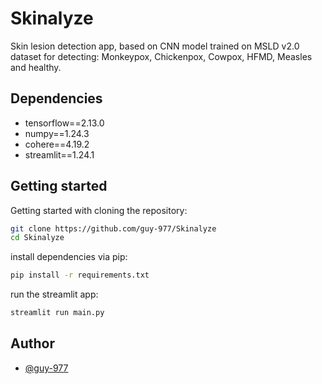 
# Skinalyze

Skin lesion detection app, based on CNN model trained on MSLD v2.0 dataset for detecting: Monkeypox, Chickenpox, Cowpox, HFMD, Measles and healthy.


## Dependencies 

- tensorflow==2.13.0
- numpy==1.24.3
- cohere==4.19.2
- streamlit==1.24.1
## Getting started

Getting started with cloning the repository:

```bash
git clone https://github.com/guy-977/Skinalyze
cd Skinalyze
```

install dependencies via pip:

```bash
pip install -r requirements.txt
```

run the streamlit app:

```bash
streamlit run main.py
```
    
## Author

- [@guy-977](https://github.com/guy-977)

 
